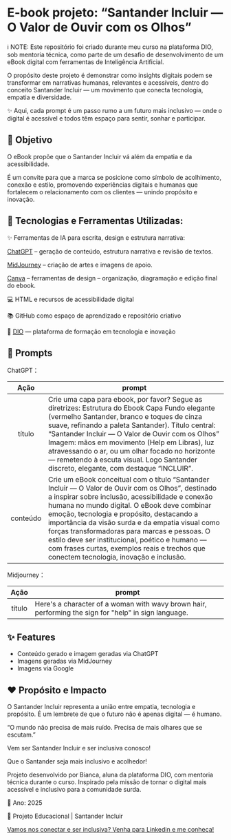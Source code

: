 # E-book projeto: “Santander Incluir — O Valor de Ouvir com os Olhos”
ℹ️ NOTE: Este repositório foi criado durante meu curso na plataforma DIO, sob mentoria técnica, como parte de um desafio de desenvolvimento de um eBook digital com ferramentas de Inteligência Artificial.

O propósito deste projeto é demonstrar como insights digitais podem se transformar em narrativas humanas, relevantes e acessíveis, dentro do conceito Santander Incluir — um movimento que conecta tecnologia, empatia e diversidade.

✨ Aqui, cada prompt é um passo rumo a um futuro mais inclusivo — onde o digital é acessível e todos têm espaço para sentir, sonhar e participar.

## 🎯 Objetivo

O eBook propõe que o Santander Incluir vá além da empatia e da acessibilidade.

É um convite para que a marca se posicione como símbolo de acolhimento, conexão e estilo, promovendo experiências digitais e humanas que fortalecem o relacionamento com os clientes — unindo propósito e inovação.

## 🧩  Tecnologias e Ferramentas Utilizadas:

✨ Ferramentas de IA para escrita, design e estrutura narrativa:

[ChatGPT](https://chatgpt.com/) – geração de conteúdo, estrutura narrativa e revisão de textos.

[MidJourney](https://www.midjourney.com/app/) – criação de artes e imagens de apoio.

[Canva](https://www.canva.com/) – ferramentas de design – organização, diagramação e edição final do ebook.

💻 HTML e recursos de acessibilidade digital

📚 GitHub como espaço de aprendizado e repositório criativo

🧠 [DIO](https://www.dio.me/) — plataforma de formação em tecnologia e inovação


## 🧠 Prompts


ChatGPT：

|   Ação   | prompt                                                                                                                                                                                                                                                                         |
| :------: | ------------------------------------------------------------------------------------------------------------------------------------------------------------------------------------------------------------------------------------------------------------------------------ |
|  título  |Crie uma capa para ebook, por favor? Segue as diretrizes: Estrutura do Ebook Capa Fundo elegante (vermelho Santander, branco e toques de cinza suave, refinando a paleta Santander). Título central: “Santander Incluir — O Valor de Ouvir com os Olhos” Imagem: mãos em movimento (Help em Libras), luz atravessando o ar, ou um olhar focado no horizonte — remetendo à escuta visual. Logo Santander discreto, elegante, com destaque “INCLUIR”.                                                      |
| conteúdo | Crie um eBook conceitual com o título “Santander Incluir — O Valor de Ouvir com os Olhos”, destinado a inspirar sobre inclusão, acessibilidade e conexão humana no mundo digital. O eBook deve combinar emoção, tecnologia e propósito, destacando a importância da visão surda e da empatia visual como forças transformadoras para marcas e pessoas. O estilo deve ser institucional, poético e humano — com frases curtas, exemplos reais e trechos que conectem tecnologia, inovação e inclusão.|


Midjourney：

|  Ação  | prompt                                                                                 |
| :----: | -------------------------------------------------------------------------------------- |
| título | Here's a character of a woman with wavy brown hair, performing the sign for "help" in sign language.  |


## ✨ Features

- Conteúdo gerado e imagem geradas via ChatGPT
- Imagens geradas via MidJourney
- Imagens via Google

## ❤️ Propósito e Impacto

O Santander Incluir representa a união entre empatia, tecnologia e propósito.
É um lembrete de que o futuro não é apenas digital — é humano.

“O mundo não precisa de mais ruído.
Precisa de mais olhares que se escutam.”

Vem ser Santander Incluir e ser inclusiva conosco! 

Que o Santander seja mais inclusivo e acolhedor! 

Projeto desenvolvido por Bianca, aluna da plataforma DIO, com mentoria técnica durante o curso.
Inspirado pela missão de tornar o digital mais acessível e inclusivo para a comunidade surda.

📅 Ano: 2025

📍 Projeto Educacional | Santander Incluir

[Vamos nos conectar e ser inclusiva? Venha para Linkedin e me conheça!](https://www.linkedin.com/in/biancasousa-pcd/)


